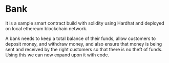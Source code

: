 # Bank
It is a sample smart contract build with solidity using Hardhat and deployed on local ethereum blockchain network.

A bank needs to keep a total balance of their funds, allow customers to deposit money, and withdraw money, 
and also ensure that money is being sent and received by the right customers so that there is no theft of funds. 
Using this we can now expand upon it with code.
